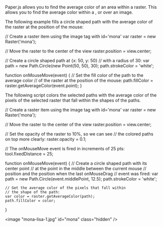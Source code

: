 Paper.js allows you to find the average color of an area within a raster. This allows you to find the average color within a <api Rectangle />, <api Point /> or <api PathItem /> over an image.

The following example fills a circle shaped path with the average color of the raster at the position of the mouse:

<paperscript height="400" split=true>
// Create a raster item using the image tag with id='mona'
var raster = new Raster('mona');

// Move the raster to the center of the view
raster.position = view.center;

// Create a circle shaped path at {x: 50, y: 50}
// with a radius of 30:
var path = new Path.Circle(new Point(50, 50), 30);
path.strokeColor = 'white';

function onMouseMove(event) {
	// Set the fill color of the path to the average color
	// of the raster at the position of the mouse:
	path.fillColor = raster.getAverageColor(event.point);
}
</paperscript>

The following script colors the selected paths with the average color of the pixels of the selected raster that fall within the shapes of the paths.

<paperscript height="400" split=true>
// Create a raster item using the image tag with id='mona'
var raster = new Raster('mona');

// Move the raster to the center of the view
raster.position = view.center;

// Set the opacity of the raster to 10%, so we can see
// the colored paths on top more clearly:
raster.opacity = 0.1;

// The onMouseMove event is fired in increments of 25 pts:
tool.fixedDistance = 25;

function onMouseMove(event) {
	// Create a circle shaped path with its center point
	// at the point in the middle between the current mouse
	// position and the position when the last onMouseDrag
	// event was fired:
	var path = new Path.Circle(event.middlePoint, 12.5);
	path.strokeColor = 'white';
	
	// Get the average color of the pixels that fall within
	// the shape of the path:
	var color = raster.getAverageColor(path);
	path.fillColor = color;
}
</paperscript>

<image "mona-lisa-1.jpg" id="mona" class="hidden" />